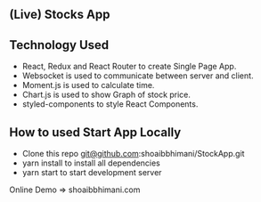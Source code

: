 ## (Live) Stocks App

## Technology Used

- React, Redux and React Router to create Single Page App.
- Websocket is used to communicate between server and client.
- Moment.js is used to calculate time.
- Chart.js is used to show Graph of stock price.
- styled-components to style React Components.

## How to used Start App Locally

- Clone this repo git@github.com:shoaibbhimani/StockApp.git
- yarn install to install all dependencies
- yarn start to start development server

Online Demo => shoaibbhimani.com

